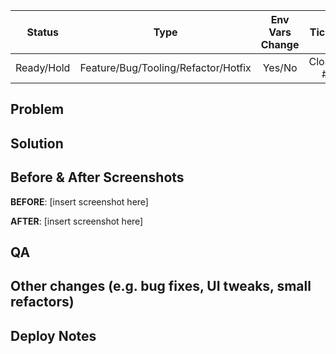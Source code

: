 |   Status   |                Type                 | Env Vars Change |         Ticket          |
| :--------: | :---------------------------------: | :-------------: | :---------------------: |
| Ready/Hold | Feature/Bug/Tooling/Refactor/Hotfix |     Yes/No      | Closes #<ticket number> |

## Problem

<!-- What problem are you trying to solve? -->

## Solution

<!-- How did you solve the problem? -->

## Before & After Screenshots

<!-- If you don't have any screenshots, please remove this section -->

**BEFORE**:
[insert screenshot here]

**AFTER**:
[insert screenshot here]

## QA

<!-- How did you test your solution? -->

<!-- - [ ] Wrote or updated Jest test(s)? -->
<!-- - [ ] Manually QA'd the solution -->
<!-- - [ ] etc. -->

## Other changes (e.g. bug fixes, UI tweaks, small refactors)

<!-- If you don't have any other changes, please remove this section -->

## Deploy Notes

<!-- If you don't have any other changes, please remove this section -->

<!-- _Notes regarding deployment of the contained body of work. These should note any
new dependencies, new scripts, etc. Delete this section if you don't have any
changes in these areas_

**New environment variables**:

- `env var` : env var details

**New scripts**:

- `script` : script details

**New dependencies**:

- `dependency` : dependency details

**New dev dependencies**:

- `dependency` : dependency details -->
